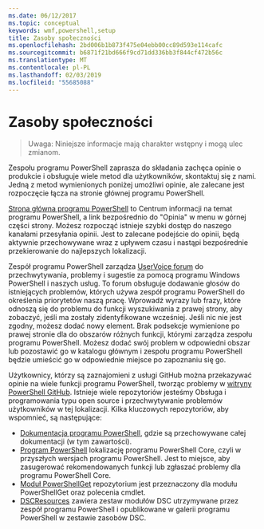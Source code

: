 ```yaml
---
ms.date: 06/12/2017
ms.topic: conceptual
keywords: wmf,powershell,setup
title: Zasoby społeczności
ms.openlocfilehash: 2bd006b1b873f475e04ebb00cc89d593e114cafc
ms.sourcegitcommit: b6871f21bd666f9cd71dd336bb3f844cf472b56c
ms.translationtype: MT
ms.contentlocale: pl-PL
ms.lasthandoff: 02/03/2019
ms.locfileid: "55685088"
---
```

# <a name="community-resources"></a>Zasoby społeczności #
> Uwaga: Niniejsze informacje mają charakter wstępny i mogą ulec zmianom.

Zespołu programu PowerShell zaprasza do składania zachęca opinie o produkcie i obsługuje wiele metod dla użytkowników, skontaktuj się z nami.
Jedną z metod wymienionych poniżej umożliwi opinie, ale zalecane jest rozpoczęcie łącza na stronie głównej programu PowerShell.

[Strona główna programu PowerShell](https://microsoft.com/powershell) to Centrum informacji na temat programu PowerShell, a link bezpośrednio do "Opinia" w menu w górnej części strony.
Możesz rozpocząć istnieje szybki dostęp do naszego kanałami przesyłania opinii.
Jest to zalecane podejście do opinii, będą aktywnie przechowywane wraz z upływem czasu i nastąpi bezpośrednie przekierowanie do najlepszych lokalizacji.

Zespół programu PowerShell zarządza [UserVoice forum](https://windowsserver.uservoice.com/forums/301869-powershell/) do przechwytywania, problemy i sugestie za pomocą programu Windows PowerShell i naszych usług.
To forum obsługuje dodawanie głosów do istniejących problemów, których używa zespół programu PowerShell do określenia priorytetów naszą pracę.
Wprowadź wyrazy lub frazy, które odnoszą się do problemu do funkcji wyszukiwania z prawej strony, aby zobaczyć, jeśli ma zostały zidentyfikowane wcześniej.
Jeśli nic nie jest zgodny, możesz dodać nowy element.
Brak podsekcje wymienione po prawej stronie dla do obszarów różnych funkcji, którymi zarządza zespołu programu PowerShell.
Możesz dodać swój problem w odpowiedni obszar lub pozostawić go w katalogu głównym i zespołu programu PowerShell będzie umieścić go w odpowiednie miejsce po zapoznaniu się go.

Użytkownicy, którzy są zaznajomieni z usługi GitHub można przekazywać opinie na wiele funkcji programu PowerShell, tworząc problemy w [witryny PowerShell GitHub](https://github.com/powershell).
Istnieje wiele repozytoriów jesteśmy Obsługa i programowania typu open source i przechwytywanie problemów użytkowników w tej lokalizacji.
Kilka kluczowych repozytoriów, aby wspomnieć, są następujące:

* [Dokumentacja programu PowerShell](https://github.com/PowerShell/powershell-docs), gdzie są przechowywane całej dokumentacji (w tym zawartości).
* [Program PowerShell](https://github.com/PowerShell/powershell) lokalizację programu PowerShell Core, czyli w przyszłych wersjach programu PowerShell.
Jest to miejsce, aby zasugerować rekomendowanych funkcji lub zgłaszać problemy dla programu PowerShell Core.
* [Moduł PowerShellGet](https://github.com/PowerShell/powershellget) repozytorium jest przeznaczony dla modułu PowerShellGet oraz polecenia cmdlet.
* [DSCResources](https://github.com/PowerShell/DscResources) zawiera zestaw modułów DSC utrzymywane przez zespół programu PowerShell i opublikowane w galerii programu PowerShell w zestawie zasobów DSC.
